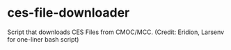 # ces-file-downloader
Script that downloads CES Files from CMOC/MCC. (Credit: Eridion, Larsenv for one-liner bash script)
